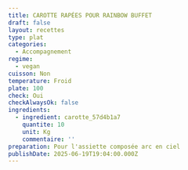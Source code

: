 ```yaml
---
title: CAROTTE RAPÉES POUR RAINBOW BUFFET
draft: false
layout: recettes
type: plat
categories:
  - Accompagnement
regime:
  - vegan
cuisson: Non
temperature: Froid
plate: 100
check: Oui
checkAlwaysOk: false
ingredients:
  - ingredient: carotte_57d4b1a7
    quantite: 10
    unit: Kg
    commentaire: ''
preparation: Pour l'assiette composée arc en ciel
publishDate: 2025-06-19T19:04:00.000Z
---
```


